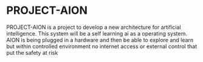 # PROJECT-AION
PROJECT-AION is a project to develop a new architecture for artificial intelligence. This system will be a self learning ai as a operating system. AION is being plugged in a hardware and then be able to explore and learn but within controlled environment no internet access or external control that put the safety at risk
